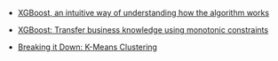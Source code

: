 

- [XGBoost, an intuitive way of understanding how the algorithm works](https://twitter.com/bindureddy/status/1587947148687028224)
- [XGBoost: Transfer business knowledge using monotonic constraints](https://towardsdatascience.com/xgboost-transfer-business-knowledge-using-monotonic-constraints-35c61cbcb8f9)

- [Breaking it Down: K-Means Clustering](https://towardsdatascience.com/breaking-it-down-k-means-clustering-e0ef0168688d)
